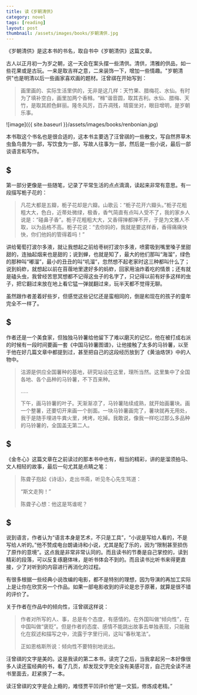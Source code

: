 ```yaml
---
title: 读《岁朝清供》  
category: novel  
tags: [reading]  
layout: post  
thumbnail: /assets/images/books/岁朝清供.jpg
---
```


《岁朝清供》是这本书的书名，取自书中《岁朝清供》这篇文章。

古人以正月初一为岁之朝，这一天会在案头摆一些清供。清供，清雅的供品，如一些花果或是古玩。一来是取吉祥之意，二来装饰一下，增加一些情趣。"岁朝清供"也是明清以后一些画家喜欢画的题材。汪曾祺在开始写到：

> 画里画的、实际生活里供的，无非是这几样：天竹果、腊梅花、水仙。有时为了填补空白，画里加两个香橼。“橼”谐音圆，取其吉利。水仙、腊梅、天竹，是取其颜色鲜丽。隆冬风厉，百卉凋残，晴窗坐对，眼目增明，是岁朝乐事。

![image]({{ site.baseurl }}/assets/images/books/renbonian.jpg)



本书取这个书名也是很合适的，这本书主要选了汪曾祺的一些散文，写自然界草木虫鱼鸟兽为一部，写饮食为一部，写故人往事为一部，然后是一些小说，最后一部谈语言和写作。

## $ 

第一部分更像是一些随笔，记录了平常生活的点点滴滴，读起来非常有意思。有一段描写栀子花的：

>  凡花大都是五瓣，栀子花却是六瓣。山歌云：“栀子花开六瓣头。”栀子花粗粗大大，色白，近蒂处微绿，极香，香气简直有点叫人受不了，我的家乡人说是：“碰鼻子香”。栀子花粗粗大大，又香得掸都掸不开，于是为文雅人不取，以为品格不高。栀子花说：“去你妈的，我就是要这样香，香得痛痛快快，你们他妈的管得着吗！”

讲给葡萄打波尔多液，就让我想起之前给枣树打波尔多液，喷雾吸到嘴里嗓子里甜甜的，连抽起烟来也是甜的；说到蝉，也就是知了，最大的他们那叫“海溜”，绿色的那种叫“嘟溜”，最小的丑丑的叫“叽溜”，忽然想不起老家时这三种都叫什么了；说到蚂蚱，就想起以前在苜蓿地里逮好多的蚂蚱，回家用油炸着吃的情景；还有就是磕头虫，我曾经苦思冥想都不记得这虫子的名字了，只记得以前有好多这样的虫子，把它翻过来放在地上看它猛一弹就翻过来，玩半天都不觉得无聊。

虽然跟作者差着好些岁，但感觉这些记忆还是蛮相同的，倒是和现在的孩子的童年完全不一样了。

## $

作者还是一个美食家，但独独马铃薯给他留下了难以磨灭的记忆，他在被打成右派的时候有一段时间要画一套《中国马铃薯图谱》，让他接触了太多的马铃薯，以至于他在好几篇文章中都提到过，甚至把自己的这段经历放到了《黄油烙饼》中的人物中。

> 沽源是供应全国薯种的基地，研究站设在这里，理所当然。这里集中了全国各地、各个品种的马铃薯，不下百来种。
> 
> .....
> 
> 下午，画马铃薯的叶子。天渐渐凉了，马铃薯陆续成熟，就开始画薯块。画一个整薯，还要切开来画一个剖面。一块马铃薯画完了，薯块就再无用处，我于是随手埋进牛粪火里，烤烤，吃掉。我敢说，像我一样吃过那么多品种的马铃薯的，全国盖无第二人。 

## $

《金冬心》这篇文章在之前读过的那本书中也有，相当的精彩，讲的是溜须拍马、文人相轻的故事，最后一句尤其是点睛之笔：

> 陈聋子抱起《诗话》，走出书斋，听见冬心先生骂道：
>
> “斯文走狗！”
> 
> 陈聋子心想：他这是骂谁呢？


## $

说到语言，作者认为“语言本身是艺术，不只是工具”，“小说是写给人看的，不是写给人听的。”他不赞成电台朗诵诗和小说，尤其是配了乐的，因为“限制甚至损伤了原作的意境”。这点我是非常非常认同的。而且读书的节奏是自己掌控的，读到精彩的段落，可以反复琢磨体味，是听书体会不到的。而且读书比听书来得更直接，少了对听到的内容进行再消化的过程。


有很多根据一些经典小说改编的电影，都不是特别的理想，因为导演的再加工实际上是让你在欣赏另一个作品。如果一部电影收到的评论是忠于原著，就算是很不错的评价了。


关于作者在作品中的倾向性，汪曾祺这样说：

> 作者对所写的人、事，总是有个态度，有感情的。在外国叫做“倾向性”，在中国叫做“褒贬”。但是作者的态度、感情不能跳出故事去单独表现，只能融化在叙述和描写之中，流露于字里行间，这叫“春秋笔法”。
> 
> 正如恩格斯所说：倾向性不要特别地说出。


汪曾祺的文字是美的。这是我读的第二本书，读完了之后，当我拿起另一本好像很多人读还蛮经典的书，看了几页，却发现文字完全没有美感可言，自己完全读不进书里面去，赶紧换了一本。

读汪曾祺的文字是会上瘾的，难怪贾平凹评价他“是一文狐，修炼成老精。”